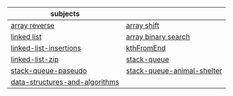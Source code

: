 subjects | |
| ------------- | ------------- |
| [array reverse](https://github.com/islamrwashdeh/data-structures-and-algorithms/blob/stack-queue-pseudo/javascript/Code%20ChallengeClass/array-reverse/README.md) | [array shift](https://github.com/islamrwashdeh/data-structures-and-algorithms/blob/stack-queue-pseudo/javascript/Code%20ChallengeClass/array-insert-shift./README.md) |
|[linked list](https://github.com/islamrwashdeh/data-structures-and-algorithms/blob/stack-queue-pseudo/javascript/linked-list/README.md) | [ array binary search](https://github.com/islamrwashdeh/data-structures-and-algorithms/blob/stack-queue-pseudo/javascript/Code%20ChallengeClass/array-binary-search/README.md) |
| [linked-list-insertions](https://github.com/islamrwashdeh/data-structures-and-algorithms/blob/stack-queue-pseudo/javascript/linked-list/readMeFiles/linked-list-insertions.md) |[kthFromEnd](https://github.com/islamrwashdeh/data-structures-and-algorithms/blob/stack-queue-pseudo/javascript/linked-list/readMeFiles/kthFromEnd.md) | 
| [linked-list-zip](https://github.com/islamrwashdeh/data-structures-and-algorithms/blob/stack-queue-pseudo/javascript/linked-list/readMeFiles/linked-list-zip.md) |[stack-queue](https://github.com/islamrwashdeh/data-structures-and-algorithms/blob/stack-queue-pseudo/javascript/stackandqueue/stack%26queue.md)  |
|[stack-queue-paseudo](https://github.com/islamrwashdeh/data-structures-and-algorithms/tree/main/javascript/stackandqueue/stack-queue-pseudo) | [stack-queue-animal-shelter](./stackandqueue/stack-queue-animal-shelter/stack-queue-animal-shelter.md) |  
| [data-structures-and-algorithms](/stackandqueue/stack-queue-brackets/brackets.md) |  










